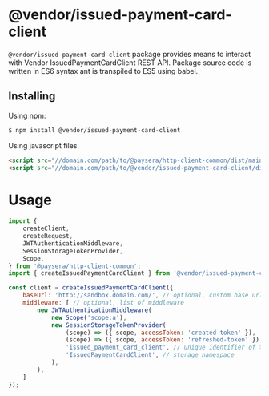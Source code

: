 # @vendor/issued-payment-card-client

`@vendor/issued-payment-card-client` package provides means to interact with Vendor IssuedPaymentCardClient REST API.
Package source code is written in ES6 syntax ant is transpiled to ES5 using babel.

## Installing
Using npm:
```bash
$ npm install @vendor/issued-payment-card-client
```

Using javascript files
```html
<script src="//domain.com/path/to/@paysera/http-client-common/dist/main.js"></script>
<script src="//domain.com/path/to/@vendor/issued-payment-card-client/dist/lib.js"></script>
```

# Usage
```js
import {
    createClient,
    createRequest,
    JWTAuthenticationMiddleware,
    SessionStorageTokenProvider,
    Scope,
} from '@paysera/http-client-common';
import { createIssuedPaymentCardClient } from '@vendor/issued-payment-card-client';

const client = createIssuedPaymentCardClient({
    baseUrl: 'http://sandbox.domain.com/', // optional, custom base url
    middleware: [ // optional, list of middleware
        new JWTAuthenticationMiddleware(
            new Scope('scope:a'),
            new SessionStorageTokenProvider(
                (scope) => ({ scope, accessToken: 'created-token' }),
                (scope) => ({ scope, accessToken: 'refreshed-token' }),
                'issued_payment_card_client', // unique identifier of token
                'IssuedPaymentCardClient', // storage namespace
            ),
        ),
    ]
});
```
